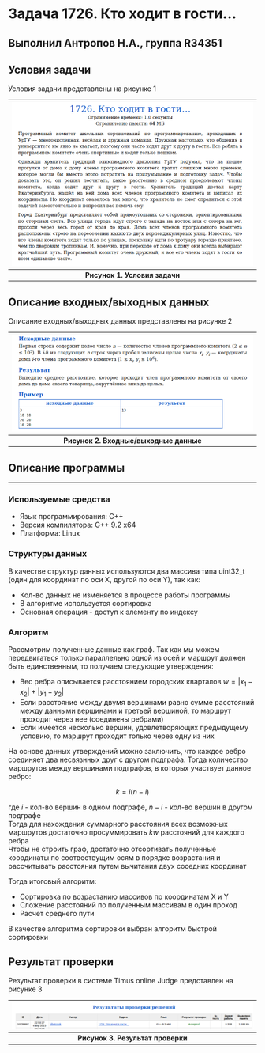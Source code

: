 # Задача 1726. Кто ходит в гости...
Выполнил Антропов Н.А., группа R34351
---
## Условия задачи

Условия задачи представлены на рисунке 1

| ![Условия задачи](./img/Task.png) |
|:--:|
| <b>Рисунок 1. Условия задачи</b> |

## Описание входных/выходных данных

Описание входных/выходных данных представлены на рисунке 2

| ![Входные и выходные данные](./img/InputOutput.png) |
|:--:|
| <b>Рисунок 2. Входные/выходные данные</b> |

## Описание программы
---
### Используемые средства

* Язык программирования: C++
* Версия компилятора: G++ 9.2 x64
* Платформа: Linux

### Структуры данных

В качестве структур данных используются два массива типа uint32_t (один для координат по оси X, другой по оси Y), так как:
* Кол-во данных не изменяется в процессе работы программы
* В алгоритме используется сортировка
* Основная операция - доступ к элементу по индексу

### Алгоритм

Рассмотрим полученные данные как граф. Так как мы можем передвигаться только параллельно одной из осей и маршрут должен быть единственным, то получаем следующие утверждения:
* Вес ребра описывается расстоянием городских кварталов $w = | x_{1} - x_{2} | + | y_{1} - y_{2} |$
* Если расстояние между двумя вершинами равно сумме расстояний между данными вершинами и третьей вершиной, то маршрут проходит через нее (соединены ребрами)
* Если имеется несколько вершин, удовлетворяющих предыдущему условию, то маршрут проходит только через одну из них

На основе данных утверждений можно заключить, что каждое ребро соединяет два несвязнных друг с другом подграфа. Тогда количество маршрутов между вершинами подграфов, в которых участвует данное ребро:

$$ k = i(n - i) $$

где $i$ - кол-во вершин в одном подграфе, $n - i$ - кол-во вершин в другом подграфе<br>
Тогда для нахождения суммарного расстояния всех возможных маршрутов достаточно просуммировать $kw$ расстояний для каждого ребра<br>
Чтобы не строить граф, достаточно отсортивать полученные координаты по соотвествущим осям в порядке возрастания и рассчитывать расстояния путем вычитания двух соседних координат<br>

Тогда итоговый алгоритм:
* Сортировка по возрастанию массивов по координатам X и Y
* Сложение расстояний по полученным массивам в один проход
* Расчет среднего пути

В качестве алгоритма сортировки выбран алгоритм быстрой сортировки

## Результат проверки

Результат проверки в системе Timus online Judge представлен на рисунке 3

| ![Результат проверки](./img/Result.png) |
|:--:|
| <b>Рисунок 3. Результат проверки</b> |
